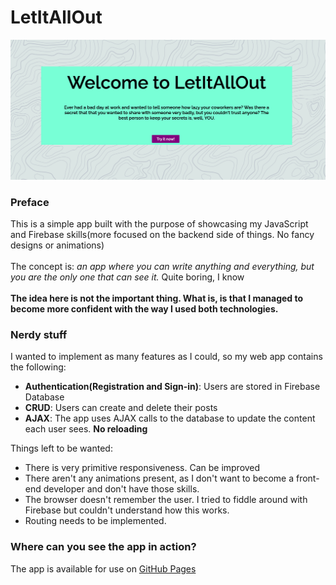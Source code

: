 # LetItAllOut
<a href="https://dimodimchev.github.io/LetItAllOut/"><img src="https://github.com/DimoDimchev/LetItAllOut/blob/main/Screenshot%202021-04-16%20at%209.27.57%20AM.png"></a>
### Preface
This is a simple app built with the purpose of showcasing my JavaScript and Firebase skills(more focused on the backend side of things. No fancy designs or animations)
<br>
<br>
The concept is: *an app where you can write anything and everything, but you are the only one that can see it.* Quite boring, I know
<br>
<br>
**The idea here is not the important thing. What is, is that I managed to become more confident with the way I used both technologies.**

### Nerdy stuff
I wanted to implement as many features as I could, so my web app contains the following:
- **Authentication(Registration and Sign-in)**: Users are stored in Firebase Database
- **CRUD**: Users can create and delete their posts
- **AJAX**: The app uses AJAX calls to the database to update the content each user sees. **No reloading**

Things left to be wanted:
- There is very primitive responsiveness. Can be improved
- There aren't any animations present, as I don't want to become a front-end developer and don't have those skills.
- The browser doesn't remember the user. I tried to fiddle around with Firebase but couldn't understand how this works.
- Routing needs to be implemented.

### Where can you see the app in action?
The app is available for use on [GitHub Pages](https://dimodimchev.github.io/LetItAllOut/)
